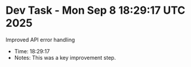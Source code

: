 # Dev Task - Mon Sep  8 18:29:17 UTC 2025
Improved API error handling
- Time: 18:29:17
- Notes: This was a key improvement step.
